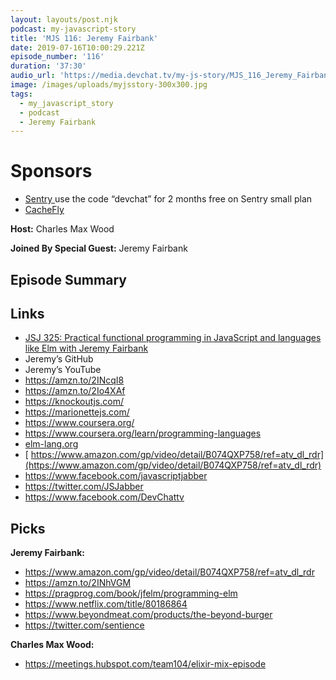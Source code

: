 ```yaml
---
layout: layouts/post.njk
podcast: my-javascript-story
title: 'MJS 116: Jeremy Fairbank'
date: 2019-07-16T10:00:29.221Z
episode_number: '116'
duration: '37:30'
audio_url: 'https://media.devchat.tv/my-js-story/MJS_116_Jeremy_Fairbank.mp3'
image: /images/uploads/myjsstory-300x300.jpg
tags:
  - my_javascript_story
  - podcast
  - Jeremy Fairbank
---
```

# Sponsors

* [Sentry ](https://sentry.io/welcome/) use the code “devchat” for 2 months free on Sentry small plan
* [CacheFly](https://www.cachefly.com)

**Host:** Charles Max Wood

**Joined By Special Guest:** Jeremy Fairbank

## **Episode Summary**

## **Links**

* [JSJ 325: Practical functional programming in JavaScript and languages like Elm with Jeremy Fairbank](https://devchat.tv/js-jabber/jsj-325-practical-functional-programming-in-javascript-and-languages-like-elm-with-jeremy-fairbank/)
* Jeremy’s GitHub
* Jeremy’s YouTube
* <https://amzn.to/2INcqI8>
* <https://amzn.to/2Io4XAf>
* <https://knockoutjs.com/>
* <https://marionettejs.com/>
* <https://www.coursera.org/>
* <https://www.coursera.org/learn/programming-languages>
* [elm-lang.org](elm-lang.org)
* [ https://www.amazon.com/gp/video/detail/B074QXP758/ref=atv_dl_rdr](https://www.amazon.com/gp/video/detail/B074QXP758/ref=atv_dl_rdr)
* <https://www.facebook.com/javascriptjabber>
* <https://twitter.com/JSJabber>
* <https://www.facebook.com/DevChattv>

## Picks

**Jeremy Fairbank:**

* [ https://www.amazon.com/gp/video/detail/B074QXP758/ref=atv_dl_rdr ](https://www.amazon.com/gp/video/detail/B074QXP758/ref=atv_dl_rdr)
* <https://amzn.to/2INhVGM>
* https://pragprog.com/book/jfelm/programming-elm
* https://www.netflix.com/title/80186864
* https://www.beyondmeat.com/products/the-beyond-burger
* https://twitter.com/sentience

**Charles Max Wood:**

* https://meetings.hubspot.com/team104/elixir-mix-episode
